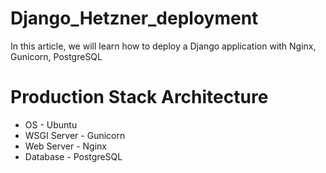 # Django_Hetzner_deployment

<p>In this article, we will learn how to deploy a Django application with Nginx, Gunicorn, PostgreSQL</p>

# Production Stack Architecture

* OS - Ubuntu
* WSGI Server - Gunicorn
* Web Server - Nginx
* Database - PostgreSQL
